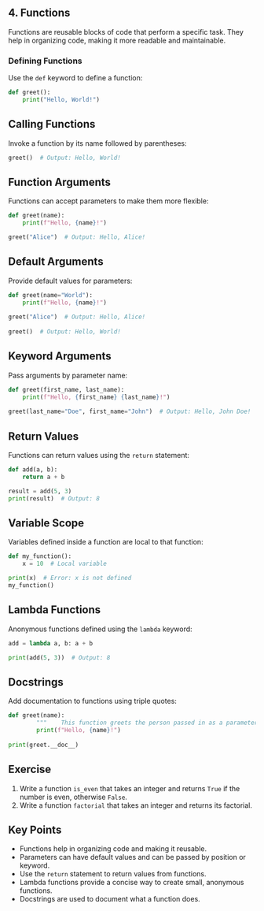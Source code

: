 
## 4. Functions

Functions are reusable blocks of code that perform a specific task. They help in organizing code, making it more readable and maintainable.

### Defining Functions

Use the `def` keyword to define a function:

```python 
def greet():     
	print("Hello, World!")
```

## Calling Functions

Invoke a function by its name followed by parentheses:

```python
greet()  # Output: Hello, World!
```

## Function Arguments

Functions can accept parameters to make them more flexible:

```python
def greet(name):
	print(f"Hello, {name}!") 

greet("Alice")  # Output: Hello, Alice!
```

## Default Arguments

Provide default values for parameters:

```python
def greet(name="World"):
	print(f"Hello, {name}!")  
	
greet("Alice")  # Output: Hello, Alice!
	
greet()  # Output: Hello, World! 
```
   
## Keyword Arguments

Pass arguments by parameter name:

```python
def greet(first_name, last_name):     
	print(f"Hello, {first_name} {last_name}!") 
	
greet(last_name="Doe", first_name="John")  # Output: Hello, John Doe!
```

## Return Values

Functions can return values using the `return` statement:

```python
def add(a, b):     
	return a + b 

result = add(5, 3) 
print(result)  # Output: 8
```

## Variable Scope

Variables defined inside a function are local to that function:

```python
def my_function():     
	x = 10  # Local variable    

print(x)  # Error: x is not defined
my_function()
```

## Lambda Functions

Anonymous functions defined using the `lambda` keyword:

```python
add = lambda a, b: a + b 

print(add(5, 3))  # Output: 8
```

## Docstrings

Add documentation to functions using triple quotes:

```python
def greet(name):     
		"""    This function greets the person passed in as a parameter.    """
		print(f"Hello, {name}!") 
		
print(greet.__doc__)
```

## Exercise

1. Write a function `is_even` that takes an integer and returns `True` if the number is even, otherwise `False`.
2. Write a function `factorial` that takes an integer and returns its factorial.

## Key Points

- Functions help in organizing code and making it reusable.
- Parameters can have default values and can be passed by position or keyword.
- Use the `return` statement to return values from functions.
- Lambda functions provide a concise way to create small, anonymous functions.
- Docstrings are used to document what a function does.